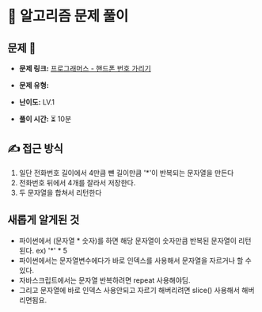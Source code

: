 # 📝 알고리즘 문제 풀이

## 문제 📖

- **문제 링크:** [프로그래머스 - 핸드폰 번호 가리기](https://school.programmers.co.kr/learn/courses/30/lessons/12948)

- **문제 유형:**

- **난이도:** LV.1

- **풀이 시간:** ⏳ 10분

## ✍ 접근 방식
1. 일단 전화번호 길이에서 4만큼 뺸 길이만큼 '*'이 반복되는 문자열을 만든다
2. 전화번호 뒤에서 4개를 잘라서 저장한다.
3. 두 문자열을 합쳐서 리턴한다

## 새롭게 알게된 것
- 파이썬에서 (문자열 * 숫자)를 하면 해당 문자열이 숫자만큼 반복된 문자열이 리턴된다. ex) '*' * 5
- 파이썬에서는 문자열변수에다가 바로 인덱스를 사용해서 문자열을 자르거나 할 수 있다.
- 자바스크립트에서는 문자열 반복하려면 repeat 사용해야딤.
- 그리고 문자열에 바로 인덱스 사용안되고 자르기 해버리려면 slice() 사용해서 해버리면됨요.


